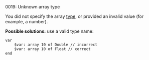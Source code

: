 <!doctype html>
<html lang="es">
<head>
	<title>Mensajes de Error</title>
	<meta charset="utf-8">
	<meta http-equiv="X-UA-Compatible" content="IE=edge">
	<meta name="viewport" content="width=device-width, initial-scale=1">
	<link rel="stylesheet" type="text/css" href="../../../style/style.css">
</head>
<body>
0019: Unknown array type

You did not specify the array [type](../../coding/arrays.md#array-declaration), or provided an invalid value (for example, a number).

**Possible solutions:** use a valid type name:

```
var
    $var: array 10 of Double // incorrect
    $var: array 10 of Float // correct
end
```

<script src="../../../js/main.min.js"></script>